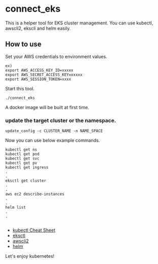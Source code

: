 # connect_eks

This is a helper tool for EKS cluster management.
You can use kubectl, awscli2, ekscli and helm easily.

## How to use

Set your AWS credentials to environment values.

```
ex)
export AWS_ACCESS_KEY_ID=xxxxx
export AWS_SECRET_ACCESS_KEY=xxxxx
export AWS_SESSION_TOKEN=xxxx
```

Start this tool.

```
./connect_eks
```

A docker image will be built at first time.

### update the target cluster or the namespace.

```
update_config -c CLUSTER_NAME -n NAME_SPACE
```

Now you can use below example commands.

```
kubectl get ns
kubectl get pod
kubectl get svc
kubectl get pv
kubectl get ingress
.
.
eksctl get cluster
.
.
aws ec2 describe-instances
.
.
helm list
.
.


```

- [kubectl Cheat Sheet](https://kubernetes.io/docs/reference/kubectl/cheatsheet/)
- [eksctl](https://eksctl.io/)
- [awscli2](https://docs.aws.amazon.com/ja_jp/cli/latest/userguide/cli-chap-welcome.html)
- [helm](https://helm.sh/)


Let's enjoy kubernetes!

